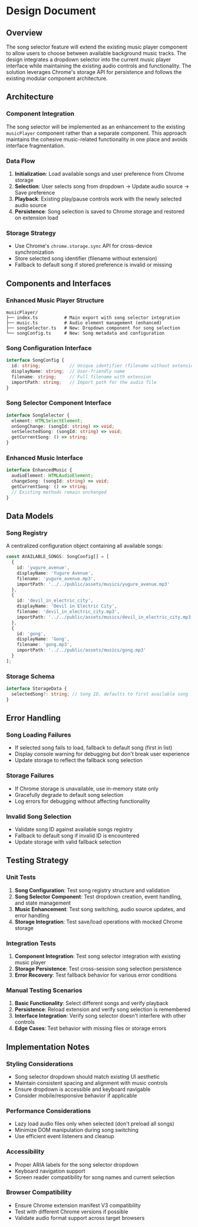# Design Document

## Overview

The song selector feature will extend the existing music player component to allow users to choose between available background music tracks. The design integrates a dropdown selector into the current music player interface while maintaining the existing audio controls and functionality. The solution leverages Chrome's storage API for persistence and follows the existing modular component architecture.

## Architecture

### Component Integration
The song selector will be implemented as an enhancement to the existing `musicPlayer` component rather than a separate component. This approach maintains the cohesive music-related functionality in one place and avoids interface fragmentation.

### Data Flow
1. **Initialization**: Load available songs and user preference from Chrome storage
2. **Selection**: User selects song from dropdown → Update audio source → Save preference
3. **Playback**: Existing play/pause controls work with the newly selected audio source
4. **Persistence**: Song selection is saved to Chrome storage and restored on extension load

### Storage Strategy
- Use Chrome's `chrome.storage.sync` API for cross-device synchronization
- Store selected song identifier (filename without extension)
- Fallback to default song if stored preference is invalid or missing

## Components and Interfaces

### Enhanced Music Player Structure
```
musicPlayer/
├── index.ts          # Main export with song selector integration
├── music.ts          # Audio element management (enhanced)
├── songSelector.ts   # New: Dropdown component for song selection
└── songConfig.ts     # New: Song metadata and configuration
```

### Song Configuration Interface
```typescript
interface SongConfig {
  id: string;           // Unique identifier (filename without extension)
  displayName: string;  // User-friendly name
  filename: string;     // Full filename with extension
  importPath: string;   // Import path for the audio file
}
```

### Song Selector Component Interface
```typescript
interface SongSelector {
  element: HTMLSelectElement;
  onSongChange: (songId: string) => void;
  setSelectedSong: (songId: string) => void;
  getCurrentSong: () => string;
}
```

### Enhanced Music Interface
```typescript
interface EnhancedMusic {
  audioElement: HTMLAudioElement;
  changeSong: (songId: string) => void;
  getCurrentSong: () => string;
  // Existing methods remain unchanged
}
```

## Data Models

### Song Registry
A centralized configuration object containing all available songs:
```typescript
const AVAILABLE_SONGS: SongConfig[] = [
  {
    id: 'yugure_avenue',
    displayName: 'Yugure Avenue',
    filename: 'yugure_avenue.mp3',
    importPath: '../../public/assets/musics/yugure_avenue.mp3'
  },
  {
    id: 'devil_in_electric_city',
    displayName: 'Devil in Electric City',
    filename: 'devil_in_electric_city.mp3',
    importPath: '../../public/assets/musics/devil_in_electric_city.mp3'
  },
  {
    id: 'gong',
    displayName: 'Gong',
    filename: 'gong.mp3',
    importPath: '../../public/assets/musics/gong.mp3'
  }
];
```

### Storage Schema
```typescript
interface StorageData {
  selectedSong?: string; // Song ID, defaults to first available song
}
```

## Error Handling

### Song Loading Failures
- If selected song fails to load, fallback to default song (first in list)
- Display console warning for debugging but don't break user experience
- Update storage to reflect the fallback song selection

### Storage Failures
- If Chrome storage is unavailable, use in-memory state only
- Gracefully degrade to default song selection
- Log errors for debugging without affecting functionality

### Invalid Song Selection
- Validate song ID against available songs registry
- Fallback to default song if invalid ID is encountered
- Update storage with valid fallback selection

## Testing Strategy

### Unit Tests
1. **Song Configuration**: Test song registry structure and validation
2. **Song Selector Component**: Test dropdown creation, event handling, and state management
3. **Music Enhancement**: Test song switching, audio source updates, and error handling
4. **Storage Integration**: Test save/load operations with mocked Chrome storage

### Integration Tests
1. **Component Integration**: Test song selector integration with existing music player
2. **Storage Persistence**: Test cross-session song selection persistence
3. **Error Recovery**: Test fallback behavior for various error conditions

### Manual Testing Scenarios
1. **Basic Functionality**: Select different songs and verify playback
2. **Persistence**: Reload extension and verify song selection is remembered
3. **Interface Integration**: Verify song selector doesn't interfere with other controls
4. **Edge Cases**: Test behavior with missing files or storage errors

## Implementation Notes

### Styling Considerations
- Song selector dropdown should match existing UI aesthetic
- Maintain consistent spacing and alignment with music controls
- Ensure dropdown is accessible and keyboard navigable
- Consider mobile/responsive behavior if applicable

### Performance Considerations
- Lazy load audio files only when selected (don't preload all songs)
- Minimize DOM manipulation during song switching
- Use efficient event listeners and cleanup

### Accessibility
- Proper ARIA labels for the song selector dropdown
- Keyboard navigation support
- Screen reader compatibility for song names and current selection

### Browser Compatibility
- Ensure Chrome extension manifest V3 compatibility
- Test with different Chrome versions if possible
- Validate audio format support across target browsers